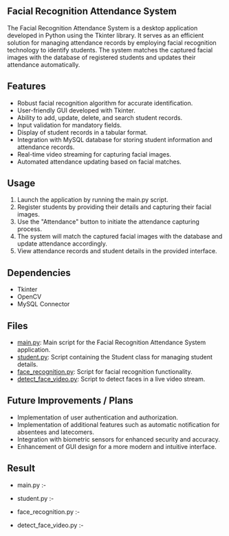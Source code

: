 ## Facial Recognition Attendance System

The Facial Recognition Attendance System is a desktop application developed in Python using the Tkinter library. It serves as an efficient solution for managing attendance records by employing facial recognition technology to identify students. The system matches the captured facial images with the database of registered students and updates their attendance automatically.

## Features

- Robust facial recognition algorithm for accurate identification.
- User-friendly GUI developed with Tkinter.
- Ability to add, update, delete, and search student records.
- Input validation for mandatory fields.
- Display of student records in a tabular format.
- Integration with MySQL database for storing student information and attendance records.
- Real-time video streaming for capturing facial images.
- Automated attendance updating based on facial matches.


## Usage

1. Launch the application by running the main.py script.
2. Register students by providing their details and capturing their facial images.
3. Use the "Attendance" button to initiate the attendance capturing process.
4. The system will match the captured facial images with the database and update attendance accordingly.
5. View attendance records and student details in the provided interface.

## Dependencies

- Tkinter
- OpenCV
- MySQL Connector

## Files

- [main.py](https://github.com/Aggarwal-Gavesh-25/Facial_Recognition_Attendance_System/blob/main/Facial%20Recognition%20Attendance%20System/Scripts/main.py): Main script for the Facial Recognition Attendance System application.
- [student.py](https://github.com/Aggarwal-Gavesh-25/Facial_Recognition_Attendance_System/blob/main/Facial%20Recognition%20Attendance%20System/Scripts/student.py): Script containing the Student class for managing student details.
- [face_recognition.py](https://github.com/Aggarwal-Gavesh-25/Facial_Recognition_Attendance_System/blob/main/Facial%20Recognition%20Attendance%20System/Scripts/face_recognition.py): Script for facial recognition functionality.
- [detect_face_video.py](https://github.com/Aggarwal-Gavesh-25/Facial_Recognition_Attendance_System/blob/main/Facial%20Recognition%20Attendance%20System/Scripts/detect_face_video.py): Script to detect faces in a live video stream.

## Future Improvements / Plans
- Implementation of user authentication and authorization.
- Implementation of additional features such as automatic notification for absentees and latecomers.
- Integration with biometric sensors for enhanced security and accuracy.
- Enhancement of GUI design for a more modern and intuitive interface.

## Result

- main.py :-


- student.py :-


- face_recognition.py :-


- detect_face_video.py :-

